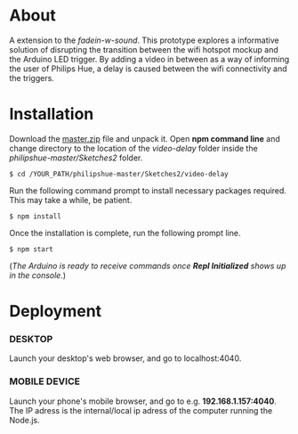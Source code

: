 # About

A extension to the *fadein-w-sound*. This prototype explores a informative solution of disrupting the transition between the wifi hotspot mockup and the Arduino LED trigger. By adding a video in between as a way of informing the user of Philips Hue, a delay is caused between the wifi connectivity and the triggers.

# Installation

Download the [master.zip](https://github.com/tanerolcxy/philipshue/archive/master.zip) file and unpack it. Open **npm command line** and change directory to the location of the *video-delay* folder inside the *philipshue-master/Sketches2* folder. 
```
$ cd /YOUR_PATH/philipshue-master/Sketches2/video-delay
```
Run the following command prompt to install necessary packages required. This may take a while, be patient.
```
$ npm install
```
Once the installation is complete, run the following prompt line. 
```
$ npm start
```
(*The Arduino is ready to receive commands once **Repl Initialized** shows up in the console.*)

# Deployment

### DESKTOP
Launch your desktop's web browser, and go to localhost:4040.

### MOBILE DEVICE
Launch your phone's mobile browser, and go to e.g. **192.168.1.157:4040**. The IP adress is the internal/local ip adress of the computer running the Node.js.
